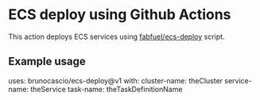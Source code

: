 # ECS deploy using Github Actions

This action deploys ECS services using [fabfuel/ecs-deploy](https://github.com/fabfuel/ecs-deploy) script.

## Example usage

uses: brunocascio/ecs-deploy@v1
with:
  cluster-name: theCluster
  service-name: theService
  task-name: theTaskDefinitionName